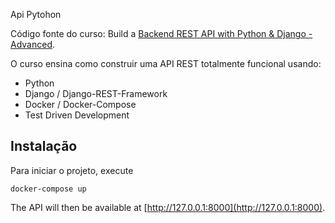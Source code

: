 Api Pytohon

Código fonte do curso: Build a [Backend REST API with Python & Django - Advanced](http://londonapp.dev/django-python-advanced).

O curso ensina como construir uma API REST totalmente funcional usando:

 - Python
 - Django / Django-REST-Framework
 - Docker / Docker-Compose
 - Test Driven Development

## Instalação

Para iniciar o projeto, execute

```
docker-compose up
```

The API will then be available at [http://127.0.0.1:8000](http://127.0.0.1:8000).
